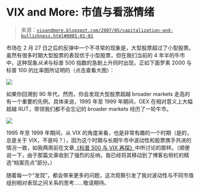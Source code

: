 <!--yml

category: 未分类

date: 2024-05-18 15:46:16

-->

# VIX and More: 市值与看涨情绪

> 来源：[`vixandmore.blogspot.com/2007/05/capitalization-and-bullishness.html#0001-01-01`](http://vixandmore.blogspot.com/2007/05/capitalization-and-bullishness.html#0001-01-01)

市场在 2 月 27 日之后的反弹中一个不寻常的现象是，大型股票超过了小型股票。虽然有很多时期大型股票的表现优于小型股票，但在我们当前的 4 年半的牛市中，这种现象*从未*与标普 500 指数的急剧上升同时出现，正如下面罗素 2000 与标普 100 的比率图所证明的（点击查看大图）：

![](http://i104.photobucket.com/albums/m163/bl82/RUT-OEXwk050307.gif)

如果你回溯到 90 年代，然而，你会发现大型股票超越 broader markets 走高的有一个重要的先例。具体来说，1995 年至 1999 年期间，OEX 在相对意义上大幅超越 RUT，带领我们都不会忘记的 broader markets 经历了一轮牛市。

![](http://i104.photobucket.com/albums/m163/bl82/RUT-OEXmo050307.gif)

1995 年至 1999 年期间，从 VIX 的角度来看，也是非常有趣的一个时期（是的，总是关于 VIX，不是吗？），因为这个时期与长期牛市中波动性和股票携手共进的情况一致，如我两周前在文章[《标普 500 与 VIX 再探》](http://vixandmore.blogspot.com/2007/04/spx-and-vix-revisited.html)中所讨论的那样。（顺便说一下，由于那篇文章收到了强烈的反响，我已经将其移动到了博客右侧栏的精选“档案亮点”部分。）

随着每一个“发现”，都会带来更多的问题，这次观察引发了我对波动性与不同市值组别相对表现之间关系的思考……敬请期待。
